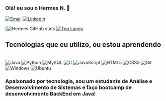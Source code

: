 ### Olá! eu sou o Hermes N. 👋

[![Email](https://img.shields.io/badge/Gmail-D14836?style=for-the-badge&logo=gmail&logoColor=white)](dev.hermesnonato7@gmail.com)
[![LinkedIn](https://img.shields.io/badge/LinkedIn-0077B5?style=for-the-badge&logo=linkedin&logoColor=white)](https://www.linkedin.com/in/hermes-nonato)

[![Hermes GitHub stats](https://github-readme-stats.vercel.app/api?username=HermesNonato7&show_icons=true&theme=radical)
[![Top Langs](https://github-readme-stats.vercel.app/api/top-langs/?username=HermesNonato7&layout=compact)](https://github.com/HermesNonato7/github-readme-stats)

## Tecnologias que eu utilizo, ou estou aprendendo

<div style="display: inline_block"><br/>
    <img align="center" alt="Java"src="https://img.shields.io/badge/java-%23ED8B00.svg?style=for-the-badge&logo=java&logoColor=white"/>
    <img align="center" alt="Python"src="https://img.shields.io/badge/Python-3776AB?style=for-the-badge&logo=python&logoColor=white"/>
    <img align="center" alt="MySQL"src="https://img.shields.io/badge/MySQL-00000F?style=for-the-badge&logo=mysql&logoColor=white"/>
    <img align="center" alt="C"src="https://img.shields.io/badge/C-00599C?style=for-the-badge&logo=c&logoColor=white"/>
    <img align="center" alt="JavaScript"src="https://img.shields.io/badge/JavaScript-F7DF1E?style=for-the-badge&logo=javascript&logoColor=black"/>
    <img align="center" alt="HTML5"src="https://img.shields.io/badge/HTML5-E34F26?style=for-the-badge&logo=html5&logoColor=white"/>
    <img align="center" alt="CSS3"src="https://img.shields.io/badge/CSS3-1572B6?style=for-the-badge&logo=css3&logoColor=white"/>
    <img align="center" alt="Git"src="https://img.shields.io/badge/GIT-E44C30?style=for-the-badge&logo=git&logoColor=white"/>
    <img align="center" alt="Windows"src="https://img.shields.io/badge/Windows-0078D6?style=for-the-badge&logo=windows&logoColor=white"/>
    <img align="center" alt="Ubuntu"src="https://img.shields.io/badge/Ubuntu-E95420?style=for-the-badge&logo=ubuntu&logoColor=white"/>
</div>

### Apaixonado por tecnologia, sou um estudante de Análise e Desenvolvimento de Sistemas e faço bootcamp de desenvolvimento BackEnd em Java!
